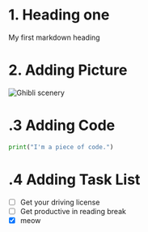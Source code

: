 # 1. Heading one
My first markdown heading

# 2. Adding Picture

![Ghibli scenery](https://images8.alphacoders.com/135/1354012.png)

# .3 Adding Code

```python
print("I'm a piece of code.")
```
# .4 Adding Task List

- [ ] Get your driving license
- [ ] Get productive in reading break
- [x] meow
